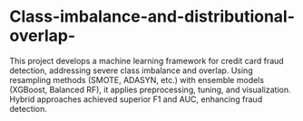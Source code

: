 # Class-imbalance-and-distributional-overlap-
This project develops a machine learning framework for credit card fraud detection, addressing severe class imbalance and overlap. Using resampling methods (SMOTE, ADASYN, etc.) with ensemble models (XGBoost, Balanced RF), it applies preprocessing, tuning, and visualization. Hybrid approaches achieved superior F1 and AUC, enhancing fraud detection.
